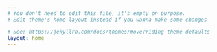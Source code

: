 ```yaml
---
# You don't need to edit this file, it's empty on purpose.
# Edit theme's home layout instead if you wanna make some changes

# See: https://jekyllrb.com/docs/themes/#overriding-theme-defaults
layout: home
---
```

